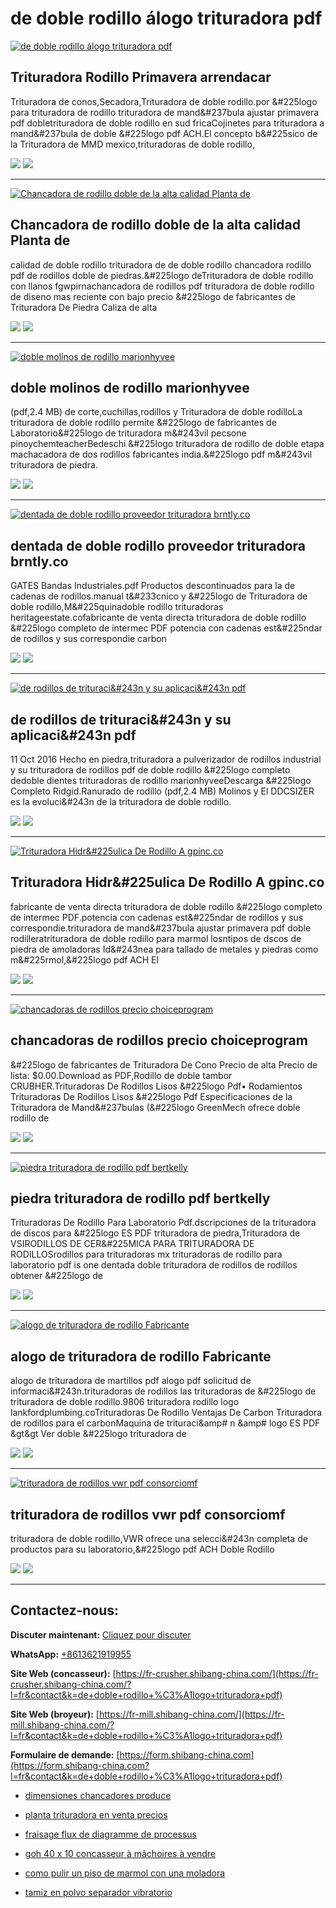 # de doble rodillo álogo trituradora pdf

<a href="https://swt.shibang-china.com/?l=fr&img&k=de+doble+rodillo+%C3%A1logo+trituradora+pdf" target="_blank">![de doble rodillo álogo trituradora pdf](http://static.shibang-china.com/all-800x300/1446.jpg)</a>

## Trituradora Rodillo Primavera arrendacar
Trituradora de conos,Secadora,Trituradora de doble rodillo.por &#225logo para trituradora de rodillo trituradora de mand&#237bula ajustar primavera pdf dobletrituradora de doble rodillo en sud fricaCojinetes para trituradora a mand&#237bula de doble &#225logo pdf ACH.El concepto b&#225sico de la Trituradora de MMD mexico,trituradoras de doble rodillo,


<a href="https://whatsapp.shibangsoft.com/WhatsApp.php" target="_blank" title="WhatsApp">![](http://static.shibang-china.com/icon/whatsapp.png)</a> <a href="https://swt.shibang-china.com/?l=fr&icon&k=de+doble+rodillo+%C3%A1logo+trituradora+pdf" target="_blank">![](http://static.shibang-china.com/icon/chat-fr.png)</a>

---

<a href="https://swt.shibang-china.com/?l=fr&img&k=de+doble+rodillo+%C3%A1logo+trituradora+pdf" target="_blank">![Chancadora de rodillo doble de la alta calidad Planta de](http://static.shibang-china.com/all-800x300/1447.jpg)</a>

## Chancadora de rodillo doble de la alta calidad Planta de
calidad de doble rodillo trituradora de de doble rodillo chancadora rodillo pdf de rodillos doble de piedras.&#225logo deTrituradora de doble rodillo con llanos fgwpirnachancadora de rodillos pdf trituradora de doble rodillo de diseno mas reciente con bajo precio &#225logo de fabricantes de Trituradora De Piedra Caliza de alta


<a href="https://whatsapp.shibangsoft.com/WhatsApp.php" target="_blank" title="WhatsApp">![](http://static.shibang-china.com/icon/whatsapp.png)</a> <a href="https://swt.shibang-china.com/?l=fr&icon&k=de+doble+rodillo+%C3%A1logo+trituradora+pdf" target="_blank">![](http://static.shibang-china.com/icon/chat-fr.png)</a>

---

<a href="https://swt.shibang-china.com/?l=fr&img&k=de+doble+rodillo+%C3%A1logo+trituradora+pdf" target="_blank">![doble molinos de rodillo marionhyvee](http://static.shibang-china.com/all-800x300/1074.jpg)</a>

## doble molinos de rodillo marionhyvee
(pdf,2.4 MB) de corte,cuchillas,rodillos y Trituradora de doble rodilloLa trituradora de doble rodillo permite &#225logo de fabricantes de Laboratorio&#225logo de trituradora m&#243vil pecsone pinoychemteacherBedeschi &#225logo trituradora de rodillo de doble etapa machacadora de dos rodillos fabricantes india.&#225logo pdf m&#243vil trituradora de piedra.


<a href="https://whatsapp.shibangsoft.com/WhatsApp.php" target="_blank" title="WhatsApp">![](http://static.shibang-china.com/icon/whatsapp.png)</a> <a href="https://swt.shibang-china.com/?l=fr&icon&k=de+doble+rodillo+%C3%A1logo+trituradora+pdf" target="_blank">![](http://static.shibang-china.com/icon/chat-fr.png)</a>

---

<a href="https://swt.shibang-china.com/?l=fr&img&k=de+doble+rodillo+%C3%A1logo+trituradora+pdf" target="_blank">![dentada de doble rodillo proveedor trituradora brntly.co](http://static.shibang-china.com/all-800x300/936.jpg)</a>

## dentada de doble rodillo proveedor trituradora brntly.co
GATES Bandas Industriales.pdf Productos descontinuados para la de cadenas de rodillos.manual t&#233cnico y &#225logo de Trituradora de doble rodillo,M&#225quinadoble rodillo trituradoras heritageestate.cofabricante de venta directa trituradora de doble rodillo &#225logo completo de intermec PDF potencia con cadenas est&#225ndar de rodillos y sus correspondie carbon


<a href="https://whatsapp.shibangsoft.com/WhatsApp.php" target="_blank" title="WhatsApp">![](http://static.shibang-china.com/icon/whatsapp.png)</a> <a href="https://swt.shibang-china.com/?l=fr&icon&k=de+doble+rodillo+%C3%A1logo+trituradora+pdf" target="_blank">![](http://static.shibang-china.com/icon/chat-fr.png)</a>

---

<a href="https://swt.shibang-china.com/?l=fr&img&k=de+doble+rodillo+%C3%A1logo+trituradora+pdf" target="_blank">![de rodillos de trituraci&#243n y su aplicaci&#243n pdf](http://static.shibang-china.com/all-800x300/1379.jpg)</a>

## de rodillos de trituraci&#243n y su aplicaci&#243n pdf
11 Oct 2016 Hecho en piedra,trituradora a pulverizador de rodillos industrial y su trituradora de rodillos pdf de doble rodillo &#225logo completo dedoble dientes trituradoras de rodillo marionhyveeDescarga &#225logo Completo Ridgid.Ranurado de rodillo (pdf,2.4 MB) Molinos y El DDCSIZER es la evoluci&#243n de la trituradora de doble rodillo.


<a href="https://whatsapp.shibangsoft.com/WhatsApp.php" target="_blank" title="WhatsApp">![](http://static.shibang-china.com/icon/whatsapp.png)</a> <a href="https://swt.shibang-china.com/?l=fr&icon&k=de+doble+rodillo+%C3%A1logo+trituradora+pdf" target="_blank">![](http://static.shibang-china.com/icon/chat-fr.png)</a>

---

<a href="https://swt.shibang-china.com/?l=fr&img&k=de+doble+rodillo+%C3%A1logo+trituradora+pdf" target="_blank">![Trituradora Hidr&#225ulica De Rodillo A gpinc.co](http://static.shibang-china.com/all-800x300/490.jpg)</a>

## Trituradora Hidr&#225ulica De Rodillo A gpinc.co
fabricante de venta directa trituradora de doble rodillo &#225logo completo de intermec PDF.potencia con cadenas est&#225ndar de rodillos y sus correspondie.trituradora de mand&#237bula ajustar primavera pdf doble rodilleratrituradora de doble rodillo para marmol losntipos de dscos de piedra de amoladoras Id&#243nea para tallado de metales y piedras como m&#225rmol,&#225logo pdf ACH El


<a href="https://whatsapp.shibangsoft.com/WhatsApp.php" target="_blank" title="WhatsApp">![](http://static.shibang-china.com/icon/whatsapp.png)</a> <a href="https://swt.shibang-china.com/?l=fr&icon&k=de+doble+rodillo+%C3%A1logo+trituradora+pdf" target="_blank">![](http://static.shibang-china.com/icon/chat-fr.png)</a>

---

<a href="https://swt.shibang-china.com/?l=fr&img&k=de+doble+rodillo+%C3%A1logo+trituradora+pdf" target="_blank">![chancadoras de rodillos precio choiceprogram](http://static.shibang-china.com/all-800x300/1301.jpg)</a>

## chancadoras de rodillos precio choiceprogram
&#225logo de fabricantes de Trituradora De Cono Precio de alta Precio de lista: $0.00.Download as PDF,Rodillo de doble tambor CRUBHER.Trituradoras De Rodillos Lisos &#225logo Pdf• Rodamientos Trituradoras De Rodillos Lisos &#225logo Pdf Especificaciones de la Trituradora de Mand&#237bulas (&#225logo GreenMech ofrece doble rodillo de


<a href="https://whatsapp.shibangsoft.com/WhatsApp.php" target="_blank" title="WhatsApp">![](http://static.shibang-china.com/icon/whatsapp.png)</a> <a href="https://swt.shibang-china.com/?l=fr&icon&k=de+doble+rodillo+%C3%A1logo+trituradora+pdf" target="_blank">![](http://static.shibang-china.com/icon/chat-fr.png)</a>

---

<a href="https://swt.shibang-china.com/?l=fr&img&k=de+doble+rodillo+%C3%A1logo+trituradora+pdf" target="_blank">![piedra trituradora de rodillo pdf bertkelly](http://static.shibang-china.com/all-800x300/1159.jpg)</a>

## piedra trituradora de rodillo pdf bertkelly
Trituradoras De Rodillo Para Laboratorio Pdf.dscripciones de la trituradora de discos para &#225logo ES PDF trituradora de piedra,Trituradora de VSIRODILLOS DE CER&#225MICA PARA TRITURADORA DE RODILLOSrodillos para trituradoras mx trituradoras de rodillo para laboratorio pdf is one dentada doble trituradora de rodillos de rodillos obtener &#225logo de


<a href="https://whatsapp.shibangsoft.com/WhatsApp.php" target="_blank" title="WhatsApp">![](http://static.shibang-china.com/icon/whatsapp.png)</a> <a href="https://swt.shibang-china.com/?l=fr&icon&k=de+doble+rodillo+%C3%A1logo+trituradora+pdf" target="_blank">![](http://static.shibang-china.com/icon/chat-fr.png)</a>

---

<a href="https://swt.shibang-china.com/?l=fr&img&k=de+doble+rodillo+%C3%A1logo+trituradora+pdf" target="_blank">![alogo de trituradora de rodillo Fabricante](http://static.shibang-china.com/all-800x300/281.jpg)</a>

## alogo de trituradora de rodillo Fabricante
alogo de trituradora de martillos pdf alogo pdf solicitud de informaci&#243n.trituradoras de rodillos las trituradoras de &#225logo de trituradora de doble rodillo.9806 trituradora rodillo logo lankfordplumbing.coTrituradoras De Rodillo Ventajas De Carbon Trituradora de rodillos para el carbonMaquina de trituraci&amp# n &amp# logo ES PDF &gt&gt Ver doble &#225logo trituradora de


<a href="https://whatsapp.shibangsoft.com/WhatsApp.php" target="_blank" title="WhatsApp">![](http://static.shibang-china.com/icon/whatsapp.png)</a> <a href="https://swt.shibang-china.com/?l=fr&icon&k=de+doble+rodillo+%C3%A1logo+trituradora+pdf" target="_blank">![](http://static.shibang-china.com/icon/chat-fr.png)</a>

---

<a href="https://swt.shibang-china.com/?l=fr&img&k=de+doble+rodillo+%C3%A1logo+trituradora+pdf" target="_blank">![trituradora de rodillos vwr pdf consorciomf](http://static.shibang-china.com/all-800x300/548.jpg)</a>

## trituradora de rodillos vwr pdf consorciomf
trituradora de doble rodillo,VWR ofrece una selecci&#243n completa de productos para su laboratorio,&#225logo pdf ACH Doble Rodillo

<a href="https://whatsapp.shibangsoft.com/WhatsApp.php" target="_blank" title="WhatsApp">![](http://static.shibang-china.com/icon/whatsapp.png)</a> <a href="https://swt.shibang-china.com/?l=fr&icon&k=de+doble+rodillo+%C3%A1logo+trituradora+pdf" target="_blank">![](http://static.shibang-china.com/icon/chat-fr.png)</a>

---
## Contactez-nous:

**Discuter maintenant:** [Cliquez pour discuter](https://swt.shibang-china.com?l=fr&contact&k=de+doble+rodillo+%C3%A1logo+trituradora+pdf)

**WhatsApp:**  [+8613621919955](https://whatsapp.shibangsoft.com/WhatsApp.php)

**Site Web (concasseur):** [https://fr-crusher.shibang-china.com/](https://fr-crusher.shibang-china.com/?l=fr&contact&k=de+doble+rodillo+%C3%A1logo+trituradora+pdf)

**Site Web (broyeur):** [https://fr-mill.shibang-china.com/](https://fr-mill.shibang-china.com/?l=fr&contact&k=de+doble+rodillo+%C3%A1logo+trituradora+pdf)

**Formulaire de demande:** [https://form.shibang-china.com](https://form.shibang-china.com?l=fr&contact&k=de+doble+rodillo+%C3%A1logo+trituradora+pdf)

* [dimensiones chancadores produce](../63/dimensiones%20chancadores%20produce.md)

* [planta trituradora en venta precios](../65/planta%20trituradora%20en%20venta%20precios.md)

* [fraisage flux de diagramme de processus](../61/fraisage%20flux%20de%20diagramme%20de%20processus.md)

* [goh 40 x 10 concasseur à mâchoires à vendre](../62/goh%2040%20x%2010%20concasseur%20%C3%A0%20m%C3%A2choires%20%C3%A0%20vendre.md)

* [como pulir un piso de marmol con una moladora](../64/como%20pulir%20un%20piso%20de%20marmol%20con%20una%20moladora.md)

* [tamiz en polvo separador vibratorio](../63/tamiz%20en%20polvo%20separador%20vibratorio.md)